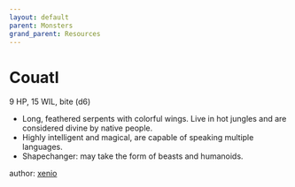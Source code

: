 ```yaml
---
layout: default
parent: Monsters
grand_parent: Resources
---
```


# Couatl
9 HP, 15 WIL, bite (d6)  
- Long, feathered serpents with colorful wings.   Live in hot jungles and are considered divine by native people.  
- Highly intelligent and magical, are capable of speaking multiple languages.  
- Shapechanger: may take the form of beasts and humanoids.  

author: [xenio](https://xenioinabottle.blogspot.com)
